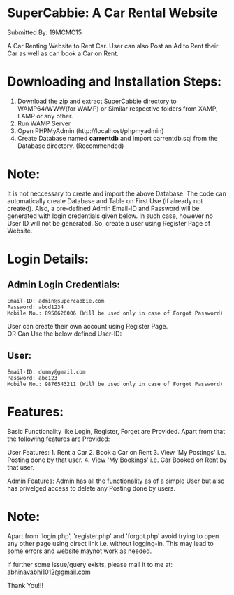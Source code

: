 # SuperCabbie: A Car Rental Website
Submitted By: 19MCMC15  

A Car Renting Website to Rent Car.
User can also Post an Ad to Rent their Car as well as can book a Car on Rent.

# Downloading and Installation Steps:
1. Download the zip and extract SuperCabbie directory to WAMP64/WWW(for WAMP) or Similar respective folders from XAMP, LAMP or any other.
2. Run WAMP Server
3. Open PHPMyAdmin (http://localhost/phpmyadmin)
3. Create Database named <b>carrentdb</b> and import carrentdb.sql from the Database directory. (Recommended)

# Note:
It is not neccessary to create and import the above Database. 
The code can automatically create Database and Table on First Use (if already not created).
Also, a pre-defined Admin Email-ID and Password will be generated with login credentials given below.
In such case, however no User ID will not be generated. So, create a user using Register Page of Website.


# Login Details:

## Admin Login Credentials:
	Email-ID: admin@supercabbie.com
	Password: abcd1234
	Mobile No.: 8950626006 (Will be used only in case of Forgot Password)


User can create their own account using Register Page.			
			OR
Can Use the below defined User-ID:
## User:
	Email-ID: dummy@gmail.com
	Password: abc123
	Mobile No.: 9876543211 (Will be used only in case of Forgot Password)	


# Features:
Basic Functionality like Login, Register, Forget are Provided.
Apart from that the following features are Provided:

User Features:
	1. Rent a Car
	2. Book a Car on Rent
	3. View 'My Postings' i.e. Posting done by that user.
	4. View 'My Bookings' i.e. Car Booked on Rent by that user.
	
Admin Features:
	Admin has all the functionality as of a simple User but also has privelged access to delete any Posting done by users.
	
# Note:
Apart from 'login.php', 'register.php' and 'forgot.php' avoid trying to open any other page using direct link i.e. without logging-in.
This may lead to some errors and website maynot work as needed.

If further some issue/query exists, please mail it to me at:
				abhinavabhi1012@gmail.com
				
				
				
Thank You!!!
